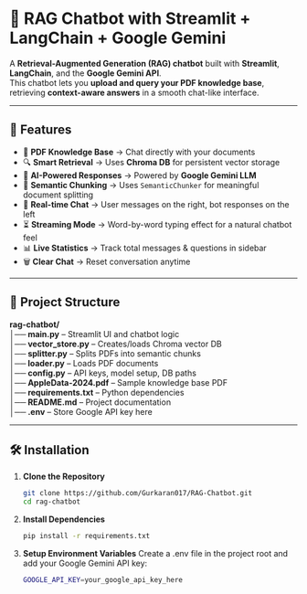 # 💬 RAG Chatbot with Streamlit + LangChain + Google Gemini

A **Retrieval-Augmented Generation (RAG) chatbot** built with **Streamlit**, **LangChain**, and the **Google Gemini API**.  
This chatbot lets you **upload and query your PDF knowledge base**, retrieving **context-aware answers** in a smooth chat-like interface.

---

## 🚀 Features

- 📄 **PDF Knowledge Base** → Chat directly with your documents  
- 🔍 **Smart Retrieval** → Uses **Chroma DB** for persistent vector storage  
- 🧠 **AI-Powered Responses** → Powered by **Google Gemini LLM**  
- 🧩 **Semantic Chunking** → Uses `SemanticChunker` for meaningful document splitting  
- 💬 **Real-time Chat** → User messages on the right, bot responses on the left  
- ⏳ **Streaming Mode** → Word-by-word typing effect for a natural chatbot feel  
- 📊 **Live Statistics** → Track total messages & questions in sidebar  
- 🗑️ **Clear Chat** → Reset conversation anytime  

---

## 📂 Project Structure

**rag-chatbot/**  
**│── main.py** – Streamlit UI and chatbot logic  
**│── vector_store.py** – Creates/loads Chroma vector DB  
**│── splitter.py** – Splits PDFs into semantic chunks  
**│── loader.py** – Loads PDF documents  
**│── config.py** – API keys, model setup, DB paths  
**│── AppleData-2024.pdf** – Sample knowledge base PDF  
**│── requirements.txt** – Python dependencies  
**│── README.md** – Project documentation  
**│── .env** – Store Google API key here  


---

## 🛠️ Installation

1. **Clone the Repository**
   ```bash
   git clone https://github.com/Gurkaran017/RAG-Chatbot.git
   cd rag-chatbot

2. **Install Dependencies**
   ```bash
   pip install -r requirements.txt

3. **Setup Environment Variables**
   Create a .env file in the project root and add your Google Gemini API key:
   ```bash
   GOOGLE_API_KEY=your_google_api_key_here


